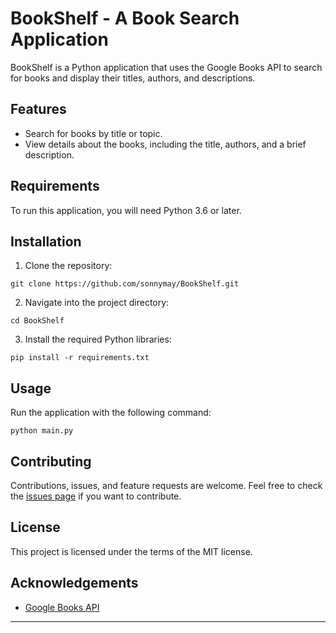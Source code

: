 # BookShelf - A Book Search Application

BookShelf is a Python application that uses the Google Books API to search for books and display their titles, authors, and descriptions.

## Features

- Search for books by title or topic.
- View details about the books, including the title, authors, and a brief description.

## Requirements

To run this application, you will need Python 3.6 or later.

## Installation

1. Clone the repository:
```
git clone https://github.com/sonnymay/BookShelf.git
```

2. Navigate into the project directory:
```
cd BookShelf
```

3. Install the required Python libraries:
```
pip install -r requirements.txt
```

## Usage

Run the application with the following command:
```
python main.py
```

## Contributing

Contributions, issues, and feature requests are welcome. Feel free to check the [issues page](https://github.com/sonnymay/BookShelf/issues) if you want to contribute.

## License

This project is licensed under the terms of the MIT license.

## Acknowledgements

- [Google Books API](https://developers.google.com/books)

---

